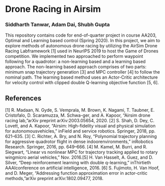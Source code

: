# Drone Racing in Airsim
### Siddharth Tanwar, Adam Dai, Shubh Gupta

This repository contains code for end-of-quarter project in course AA203, Optimal and Learning based control (Spring 2020). In this project, we aim to explore methods of autonomous drone racing by utilizing the AirSim Drone Racing Labframework [1] used in NeurIPS 2019 to host the Game of Drones competition. We implemented two approached to perform waypoint following for a quadrotor: a non-learning based and a learning based approach.  The non-learning based approach comprises of two parts:  minimum snap trajectory generation [3] and MPC controller [4] to follow the nominal path. The learning based method uses an Actor-Critic architecture for velocity control with clipped double Q-learning objective function [5, 6]. 

## References
[1]  R. Madaan, N. Gyde, S. Vemprala, M. Brown, K. Nagami, T. Taubner, E. Cristofalo, D. Scaramuzza, M. Schwa-ger, and A. Kapoor, “Airsim drone racing lab,”arXiv preprint arXiv:2003.05654, 2020.
[2]  S. Shah, D. Dey, C. Lovett, and A. Kapoor, “Airsim: High-fidelity visual and physical simulation for autonomousvehicles,” inField and service robotics.    Springer, 2018, pp. 621–635.
[3]  C. Richter, A. Bry, and N. Roy, “Polynomial trajectory planning for aggressive quadrotor flight in dense indoorenvironments,” inRobotics Research.    Springer, 2016, pp. 649–666.
[4]  M. Kamel, M. Burri, and R. Siegwart, “Linear vs nonlinear MPC for trajectory tracking applied to rotary wingmicro aerial vehicles,” Nov. 2016.[5]  H. Van Hasselt, A. Guez, and D. Silver, “Deep reinforcement learning with double q-learning,” inThirtieth AAAIconference on artificial intelligence, 2016.
[6]  S. Fujimoto, H. Van Hoof, and D. Meger, “Addressing function approximation error in actor-critic methods,”arXiv preprint arXiv:1802.09477, 2018.
